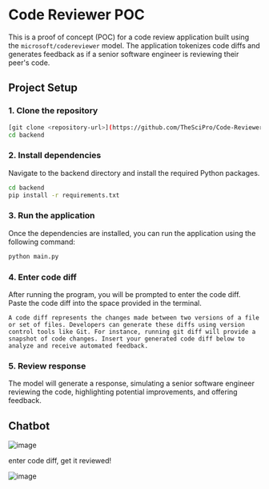 # Code Reviewer POC

This is a proof of concept (POC) for a code review application built using the `microsoft/codereviewer` model. The application tokenizes code diffs and generates feedback as if a senior software engineer is reviewing their peer's code.


## Project Setup

### 1. Clone the repository

```bash
[git clone <repository-url>](https://github.com/TheSciPro/Code-Reviewer.git)
cd backend
```

### 2. Install dependencies
Navigate to the backend directory and install the required Python packages.

```bash
cd backend
pip install -r requirements.txt
```

### 3. Run the application
Once the dependencies are installed, you can run the application using the following command:

```bash
python main.py
```

### 4. Enter code diff
After running the program, you will be prompted to enter the code diff. Paste the code diff into the space provided in the terminal.
```
A code diff represents the changes made between two versions of a file or set of files. Developers can generate these diffs using version control tools like Git. For instance, running git diff will provide a snapshot of code changes. Insert your generated code diff below to analyze and receive automated feedback.
```

### 5. Review response
The model will generate a response, simulating a senior software engineer reviewing the code, highlighting potential improvements, and offering feedback.

## Chatbot
![image](https://github.com/user-attachments/assets/423d00a3-6c22-405a-a308-1a1b5c720f47)

enter code diff, get it reviewed!

![image](https://github.com/user-attachments/assets/fdf9a35c-a1f0-47ee-9f35-eeee53c5bd3c)


